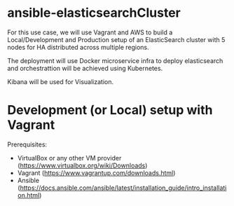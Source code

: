 # ansible-elasticsearchCluster
For this use case, we will use Vagrant and AWS to build a Local/Development and Production setup of an ElasticSearch cluster with 5 nodes for HA distributed across multiple regions.

The deployment will use Docker microservice infra to deploy elasticsearch and orchestrattion will be achieved using Kubernetes.

Kibana will be used for Visualization. 


# Development (or Local) setup with Vagrant
Prerequisites:
- VirtualBox or any other VM provider (https://www.virtualbox.org/wiki/Downloads)
- Vagrant (https://www.vagrantup.com/downloads.html)
- Ansible (https://docs.ansible.com/ansible/latest/installation_guide/intro_installation.html)

